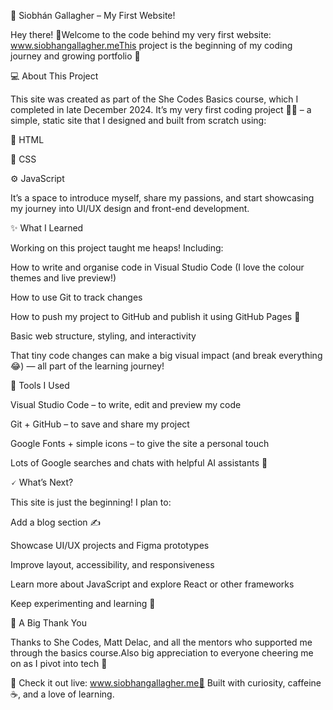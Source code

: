 🌿 Siobhán Gallagher – My First Website!

Hey there! 👋Welcome to the code behind my very first website: www.siobhangallagher.meThis project is the beginning of my coding journey and growing portfolio 🌱

💻 About This Project

This site was created as part of the She Codes Basics course, which I completed in late December 2024. It’s my very first coding project 👏🏻 – a simple, static site that I designed and built from scratch using:

🧱 HTML

🎨 CSS

⚙️ JavaScript

It’s a space to introduce myself, share my passions, and start showcasing my journey into UI/UX design and front-end development.

✨ What I Learned

Working on this project taught me heaps! Including:

How to write and organise code in Visual Studio Code (I love the colour themes and live preview!)

How to use Git to track changes

How to push my project to GitHub and publish it using GitHub Pages 🚀

Basic web structure, styling, and interactivity

That tiny code changes can make a big visual impact (and break everything 😂) — all part of the learning journey!

🔧 Tools I Used

Visual Studio Code – to write, edit and preview my code

Git + GitHub – to save and share my project

Google Fonts + simple icons – to give the site a personal touch

Lots of Google searches and chats with helpful AI assistants 💜

🗸 What’s Next?

This site is just the beginning! I plan to:

Add a blog section ✍️

Showcase UI/UX projects and Figma prototypes

Improve layout, accessibility, and responsiveness

Learn more about JavaScript and explore React or other frameworks

Keep experimenting and learning 🚀

🙌 A Big Thank You

Thanks to She Codes, Matt Delac, and all the mentors who supported me through the basics course.Also big appreciation to everyone cheering me on as I pivot into tech 💪

🔗 Check it out live: www.siobhangallagher.me🧶 Built with curiosity, caffeine ☕, and a love of learning.


